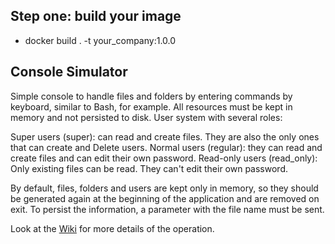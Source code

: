 ## Step one: build your image
- docker build . -t your_company:1.0.0

## Console Simulator

Simple console to handle files and folders by entering commands by keyboard, similar to
Bash, for example.
All resources must be kept in memory and not persisted to disk.
User system with several roles:

Super users (super): can read and create files. They are also the only ones that can create and
Delete users.
Normal users (regular): they can read and create files and can edit their own password.
Read-only users (read_only): Only existing files can be read. They can't edit their
own password.

By default, files, folders and users are kept only in memory, so they should
be generated again at the beginning of the application and are removed on exit. To persist the information, a parameter with the file name must be sent.

Look at the [Wiki](https://gitlab.com/angelszymczak/console/-/wikis/00---Home) for more details of the operation.
